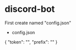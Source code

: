# discord-bot

First create named "config.json"

- config.json

{
    "token": "",
    "prefix": ""
}
